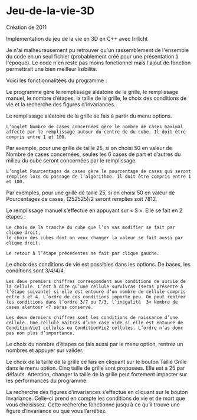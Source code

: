 # Jeu-de-la-vie-3D

Création de 2011

Implémentation du jeu de la vie en 3D en C++ avec Irrlicht

Je n'ai malheureusement pu retrouver qu'un rassemblement de l'ensemble du code en un seul fichier (probablement créé pour une présentation à l'époque). Le code n'en reste pas moins fonctionnel mais l'ajout de fonction permettrait une bien meilleur lisibilité.

Voici les fonctionnalitées du programme :

Le programme gère le remplissage aléatoire de la grille, le remplissage manuel, le nombre d’étapes, la taille de la grille, le choix des conditions de vie et la recherche des figures d’invariances.

Le remplissage aléatoire de la grille se fais à partir du menu options.

    L’onglet Nombre de cases concernées gère le nombre de cases maximal affecté par le remplissage autour du centre de du cube. Il doit être compris entre 1 et 100.

Par exemple, pour une grille de taille 25, si on choisi 50 en valeur de Nombre de cases concernées, seules les 6 cases de part et d’autres du milieu du cube seront concernées par le remplissage.

    L’onglet Pourcentages de cases gère le pourcentage de cases qui seront remplies lors du passage de l’algorithme. Il doit être compris entre 1 et 100.

Par exemples, pour une grille de taille 25, si on choisi 50 en valeur de Pourcentages de cases, (25*25*25)/2  seront remplies soit 7812.

Le remplissage manuel s’effectue en appuyant sur « S ». Elle se fait en 2 étapes :

    Le choix de la tranche du cube que l’on vas modifier se fait par clique droit,
    le choix des cubes dont on veux changer la valeur se fait aussi par clique droit.

    Le retour à l’étape précédentes se fait par clique gauche.
    
Le choix des conditions de vie est possibles dans les options. De bases, les conditions sont 3/4/4/4.

    Les deux premiers chiffres correspondent aux conditions de survie de la cellule. C’est à dire qu’une cellule survivras (seras présente à l’étape suivante) si elle est entouré d’un nombre de cellule compris entre 3 et 4. L’ordre de ces conditions importe peu. On peut rentrer les conditions dans l’ordre 3/7 ou 7/3, l’inégalité  3< Nombre de cases alentour <7 seras conservé.

    Les deux derniers chiffres sont les conditions de naissance d’une cellule. Une cellule naitras d’une case vide si elle est entouré de ConditionVie1 cellules ou ConditionVie2 cellules. L’ordre n’as donc pas non plus d’importance.

Le choix du nombre d’étapes ce fais aussi par le menu option, rentrez un nombres et appuyer sur valider.

Le choix de la taille de la grille ce fais en cliquant sur le bouton Taille Grille dans le menu option. Cinq taille de grille sont proposées. Elle est à 25 par défauts.
Attention,  changer la taille de la grille peut fortement impacter sur les performances du programme.

La recherche des figures d’invariances s’effectue en cliquant sur le bouton Invariance. Celle-ci prend en compte les conditions de vie et de mort que vous choisissez. Cette recherche fonctionne jusqu’à ce qu’il trouve une figure d’invariance ou que vous l’arrêtiez.
